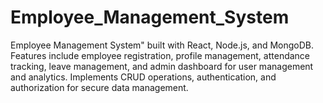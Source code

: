 # Employee_Management_System

Employee Management System" built with React, Node.js, and MongoDB. Features include employee registration, profile management, attendance tracking, leave management, and admin dashboard for user management and analytics. Implements CRUD operations, authentication, and authorization for secure data management.
